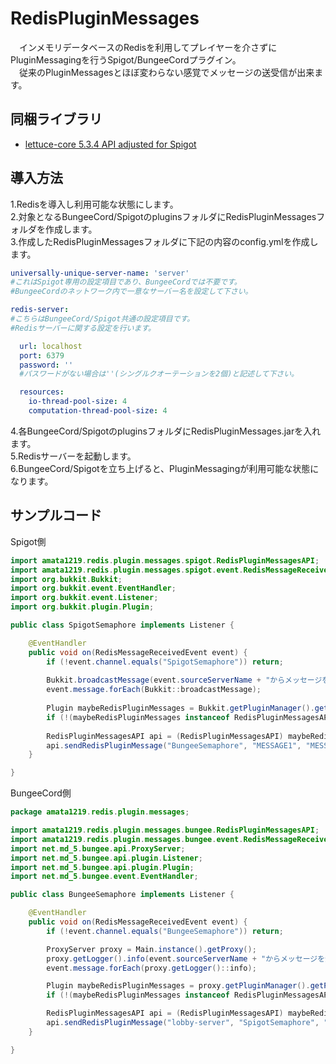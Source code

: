 # RedisPluginMessages
　インメモリデータベースのRedisを利用してプレイヤーを介さずにPluginMessagingを行うSpigot/BungeeCordプラグイン。  
　従来のPluginMessagesとほぼ変わらない感覚でメッセージの送受信が出来ます。

## 同梱ライブラリ
- [lettuce-core 5.3.4 API adjusted for Spigot](https://github.com/amata1219/lettuce-core/releases/tag/5.3.4.RELEASE)

## 導入方法
1.Redisを導入し利用可能な状態にします。  
2.対象となるBungeeCord/SpigotのpluginsフォルダにRedisPluginMessagesフォルダを作成します。  
3.作成したRedisPluginMessagesフォルダに下記の内容のconfig.ymlを作成します。
```yaml
universally-unique-server-name: 'server'
#これはSpigot専用の設定項目であり、BungeeCordでは不要です。
#BungeeCordのネットワーク内で一意なサーバー名を設定して下さい。

redis-server:
#こちらはBungeeCord/Spigot共通の設定項目です。
#Redisサーバーに関する設定を行います。

  url: localhost
  port: 6379
  password: ''
  #パスワードがない場合は''(シングルクオーテーションを2個)と記述して下さい。

  resources:
    io-thread-pool-size: 4
    computation-thread-pool-size: 4
```  
4.各BungeeCord/SpigotのpluginsフォルダにRedisPluginMessages.jarを入れます。  
5.Redisサーバーを起動します。  
6.BungeeCord/Spigotを立ち上げると、PluginMessagingが利用可能な状態になります。


## サンプルコード
Spigot側
```Java
import amata1219.redis.plugin.messages.spigot.RedisPluginMessagesAPI;
import amata1219.redis.plugin.messages.spigot.event.RedisMessageReceivedEvent;
import org.bukkit.Bukkit;
import org.bukkit.event.EventHandler;
import org.bukkit.event.Listener;
import org.bukkit.plugin.Plugin;

public class SpigotSemaphore implements Listener {

    @EventHandler
    public void on(RedisMessageReceivedEvent event) {
        if (!event.channel.equals("SpigotSemaphore")) return;
        
        Bukkit.broadcastMessage(event.sourceServerName + "からメッセージを受信しました！");
        event.message.forEach(Bukkit::broadcastMessage);
        
        Plugin maybeRedisPluginMessages = Bukkit.getPluginManager().getPlugin("RedisPluginMessages");
        if (!(maybeRedisPluginMessages instanceof RedisPluginMessagesAPI)) return;
        
        RedisPluginMessagesAPI api = (RedisPluginMessagesAPI) maybeRedisPluginMessages;
        api.sendRedisPluginMessage("BungeeSemaphore", "MESSAGE1", "MESSAGE2");
    }

}
```  
BungeeCord側
```Java
package amata1219.redis.plugin.messages;

import amata1219.redis.plugin.messages.bungee.RedisPluginMessagesAPI;
import amata1219.redis.plugin.messages.bungee.event.RedisMessageReceivedEvent;
import net.md_5.bungee.api.ProxyServer;
import net.md_5.bungee.api.plugin.Listener;
import net.md_5.bungee.api.plugin.Plugin;
import net.md_5.bungee.event.EventHandler;

public class BungeeSemaphore implements Listener {

    @EventHandler
    public void on(RedisMessageReceivedEvent event) {
        if (!event.channel.equals("BungeeSemaphore")) return;

        ProxyServer proxy = Main.instance().getProxy();
        proxy.getLogger().info(event.sourceServerName + "からメッセージを受信しました！");
        event.message.forEach(proxy.getLogger()::info);

        Plugin maybeRedisPluginMessages = proxy.getPluginManager().getPlugin("RedisPluginMessages");
        if (!(maybeRedisPluginMessages instanceof RedisPluginMessagesAPI)) return;

        RedisPluginMessagesAPI api = (RedisPluginMessagesAPI) maybeRedisPluginMessages;
        api.sendRedisPluginMessage("lobby-server", "SpigotSemaphore", "MESSAGE1", "MESSAGE2");
    }

}

```